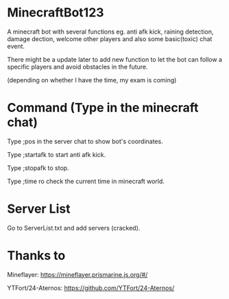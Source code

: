 # MinecraftBot123
A minecraft bot with several functions eg. anti afk kick, raining detection, damage dection, welcome other players and also some basic(toxic) chat event.
  
There might be a update later to add new function to let the bot can follow a specific players and avoid obstacles in the future.  
  
(depending on whether I have the time, my exam is coming)

# Command (Type in the minecraft chat)
Type ;pos in the server chat to show bot's coordinates.   
  
Type ;startafk to start anti afk kick.    
  
Type ;stopafk to stop.    
  
Type ;time ro check the current time in minecraft world.    
  
 
# Server List 
Go to ServerList.txt and add servers (cracked).

# Thanks to
Mineflayer: https://mineflayer.prismarine.js.org/#/  
  
YTFort/24-Aternos: https://github.com/YTFort/24-Aternos/
